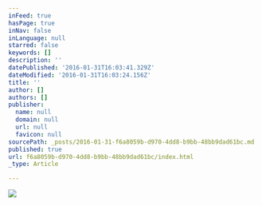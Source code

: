 ```yaml
---
inFeed: true
hasPage: true
inNav: false
inLanguage: null
starred: false
keywords: []
description: ''
datePublished: '2016-01-31T16:03:41.329Z'
dateModified: '2016-01-31T16:03:24.156Z'
title: ''
author: []
authors: []
publisher:
  name: null
  domain: null
  url: null
  favicon: null
sourcePath: _posts/2016-01-31-f6a8059b-d970-4dd8-b9bb-48bb9dad61bc.md
published: true
url: f6a8059b-d970-4dd8-b9bb-48bb9dad61bc/index.html
_type: Article

---
```

![](https://the-grid-user-content.s3-us-west-2.amazonaws.com/c1b994e8-9abd-494c-b25b-74d52eb4ebad.JPG)